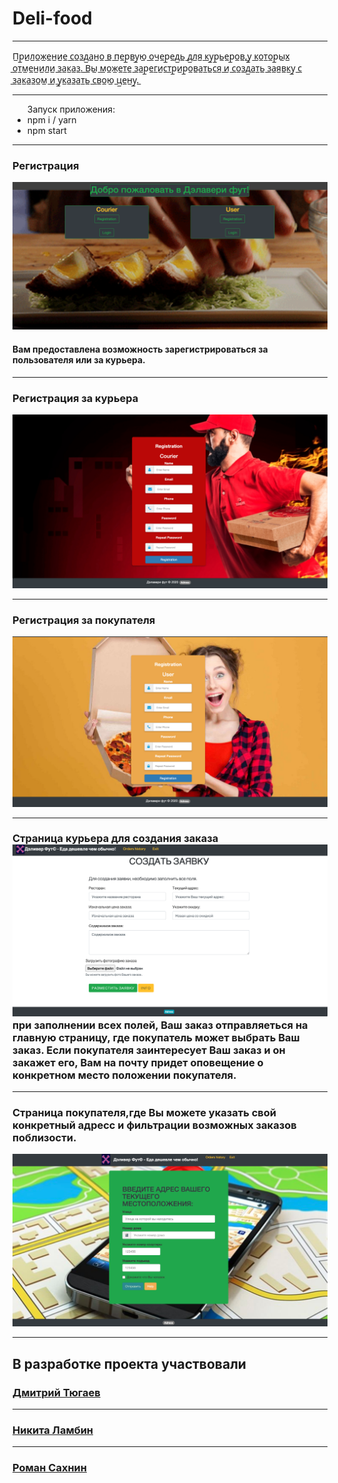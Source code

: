 <h1>Deli-food </h1>
<hr/>
П̲р̲и̲л̲о̲ж̲е̲н̲и̲е̲ ̲с̲о̲з̲д̲а̲н̲о̲ ̲в̲ ̲п̲е̲р̲в̲у̲ю̲ ̲о̲ч̲е̲р̲е̲д̲ь̲ ̲д̲л̲я̲ ̲к̲у̲р̲ь̲е̲р̲о̲в̲,̲у̲ ̲к̲о̲т̲о̲р̲ы̲х̲ ̲о̲т̲м̲е̲н̲и̲л̲и̲ ̲з̲а̲к̲а̲з̲.̲
̲В̲ы̲ ̲м̲о̲ж̲е̲т̲е̲ ̲з̲а̲р̲е̲г̲и̲с̲т̲р̲и̲р̲о̲в̲а̲т̲ь̲с̲я̲ ̲и̲ ̲с̲о̲з̲д̲а̲т̲ь̲ ̲з̲а̲я̲в̲к̲у̲ ̲с̲ ̲з̲а̲к̲а̲з̲о̲м̲ ̲и̲ ̲у̲к̲а̲з̲а̲т̲ь̲ ̲с̲в̲о̲ю̲ ̲ц̲е̲н̲у̲.̲
<hr>
<ul>
  Запуск приложения:
  <li>npm i / yarn</li>
  <li>npm start </li>
  </ul>
<hr>

<h3>Регистрация</h3>
<img src="https://raw.githubusercontent.com/LamNik324/Deli-food/master/mainPage.png"/>
<h4>Вам предоставлена возможность зарегистрироваться за пользователя или за курьера. </h4>

<hr>

<h3>Регистрация за курьера</h3>
<img src="https://raw.githubusercontent.com/LamNik324/Deli-food/master/courierAuth.png"/>
<hr>

<h3>Регистрация за покупателя</h3>
<img src="https://raw.githubusercontent.com/LamNik324/Deli-food/master/userAuth.png"/>
<hr>

<h3>Страница курьера для создания заказа
<img src="https://raw.githubusercontent.com/LamNik324/Deli-food/master/courierOrder.png"/>
  при заполнении всех полей,
  Ваш заказ отправляеться на главную страницу,
  где покупатель может выбрать Ваш заказ.
  Если покупателя заинтересует Ваш заказ и он закажет его,
  Вам на почту придет оповещение о конкретном место положении покупателя.
</h3>
<hr>

<h3>
  Страница покупателя,где Вы можете указать свой конкретный адресс и фильтрации возможных заказов поблизости.
    </h3>
<img src="https://raw.githubusercontent.com/LamNik324/Deli-food/master/userInfo.png"/>
<hr>
  
  <h2>В разработке проекта участвовали</h2>
  <h3> <a href="https://github.com/Dmitriy-mrx">Дмитрий Тюгаев</a> </h3>
<hr>
    <h3> <a href="https://github.com/LamNik324"> Никита Ламбин </a>  </h3>
<hr>
  
  <h3> <a href="https://github.com/romaperlos">Роман Сахнин </a> </h3>
  

